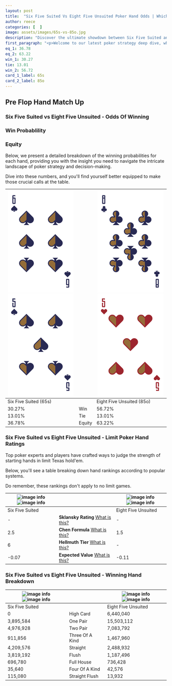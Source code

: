 ```yaml
---
layout: post
title:  "Six Five Suited Vs Eight Five Unsuited Poker Hand Odds | Which Is The Better Hand In Poker? A Complete Guide"
author: reece
categories: [  ]
image: assets/images/65s-vs-85o.jpg
description: "Discover the ultimate showdown between Six Five Suited and Eight Five Unsuited in poker! Uncover the odds, strategies, and scenarios where one hand triumphs over the other. Get ready to up your poker game with this thrilling analysis."
first_paragraph: "<p>Welcome to our latest poker strategy deep dive, where we're pitting two distinct hands against each other in a high-stakes showdown: Six Five Suited vs Eight Five Unsuited.</p><p>In the dynamic world of poker, every decision counts, and knowing which hand holds the upper hand is key to your success at the table.</p><p>In this article, we'll dissect these two hands, explore the scenarios where one dominates the other, and equip you with the knowledge to make strategic choices that can tip the odds in your favor.</p><p>Get ready to unravel the intriguing dynamics of these poker hands and elevate your game to new heights.</p>"
eq_1: 36.78
eq_2: 63.22
win_1: 30.27
tie: 13.01
win_2: 56.72
card_1_label: 65s
card_2_label: 85o
---
```




[comment]: # (sp0)

## Pre Flop Hand Match Up

<div class="table hand-ratings" markdown="1"> 



### Six Five Suited vs Eight Five Unsuited - Odds Of Winning


  
<div class="row graphs"> 
<div class="col-lg-6">
    <h3>Win Probablility</h3>
    <canvas id="WinChart"></canvas>
</div>
<div class="col-lg-6">
    <h3>Equity</h3>
    <canvas id="EquityChart"></canvas>
</div>
</div>

  Below, we present a detailed breakdown of the winning probabilities for each hand, providing you with the insight you need to navigate the intricate landscape of poker strategy and decision-making. 

Dive into these numbers, and you'll find yourself better equipped to make those crucial calls at the table.


    
| ![image info](assets/images/hand1/6.png) ![image info](assets/images/hand1/5.png) |  | ![image info](assets/images/hand2/8.png) ![image info](assets/images/hand2/5o.png) |
| -------- | -------- | -------- |
| Six Five Suited (65s) |  | Eight Five Unsuited (85o) |
| 30.27% | Win | 56.72% |
| 13.01% | Tie | 13.01% |
| 36.78% | Equity | 63.22% |




[comment]: # (sp1)



### Six Five Suited vs Eight Five Unsuited - Limit Poker Hand Ratings

Top poker experts and players have crafted ways to judge the strength of starting hands in limit Texas hold'em. 

Below, you'll see a table breaking down hand rankings according to popular systems. 

Do remember, these rankings don't apply to no limit games.


    
| ![image info](https://www.riverpairs.com/assets/images/hand1/6.png) ![image info](https://www.riverpairs.com/assets/images/hand1/5.png) |  | ![image info](https://www.riverpairs.com/assets/images/hand2/8.png) ![image info](https://www.riverpairs.com/assets/images/hand2/5o.png) |
| -------- | -------- | -------- |
| Six Five Suited |  | Eight Five Unsuited |
| - | **Sklansky Rating** [What is this?](/sklansky-rating-explained) | - |
| 2.5 | **Chen Formula** [What is this?](/chen-formula-explained) | 1.5 |
| 6 | **Hellmuth Tier** [What is this?](/Hellmuth-tier-explained) | - |
| -0.07 | **Expected Value** [What is this?](/expected-value-explained) | -0.11 |




[comment]: # (sp2)



### Six Five Suited vs Eight Five Unsuited - Winning Hand Breakdown


    
| ![image info](https://www.riverpairs.com/assets/images/hand1/6.png) ![image info](https://www.riverpairs.com/assets/images/hand1/5.png) |  | ![image info](https://www.riverpairs.com/assets/images/hand2/8.png) ![image info](https://www.riverpairs.com/assets/images/hand2/5o.png) |
| -------- | -------- | -------- |
| Six Five Suited |  | Eight Five Unsuited |
| 0 | High Card | 6,440,040 |
| 3,895,584 | One Pair | 15,503,112 |
| 4,976,928 | Two Pair | 7,083,792 |
| 911,856 | Three Of A Kind | 1,467,960 |
| 4,209,576 | Straight | 2,488,932 |
| 3,819,192 | Flush | 1,187,496 |
| 696,780 | Full House | 736,428 |
| 35,640 | Four Of A Kind | 42,576 |
| 115,080 | Straight Flush | 13,932 |




[comment]: # (sp3)



</div>

[comment]: # (sp4)



[comment]: # (sp5)

